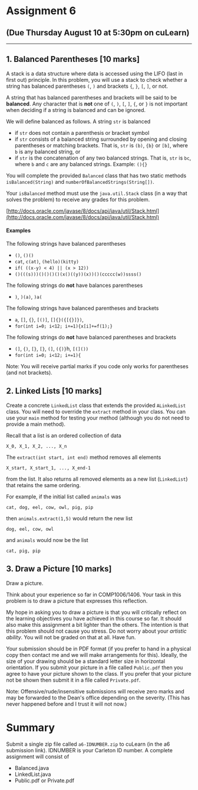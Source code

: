 # Assignment 6
(Due Thursday August 10 at 5:30pm on cuLearn)
---

---
## 1. Balanced Parentheses [10 marks]

A stack is a data structure where data is accessed using the LIFO (last in first out) principle.  In this problem, you will use a stack to check whether a string has balanced 
parentheses `(`, `)` and brackets `{`, `}`, `[`, `]`, or not. 

A string that has balanced parentheses and brackets will be said to be __balanced__. Any character that is __not__ one of `(`, `)`, `[`, `]`, `{`, or `}` is not important when deciding if
a string is balanced and can be ignored. 

We will define balanced as follows. A string `str` is balanced

- if `str` does not contain a parenthesis or bracket symbol
- if `str` consists of a balanced string surrounded by opening and closing parentheses or matching brackets. That is, `str` is `(b)`, `{b}` or `[b]`, where `b` is any balanced string, or
- if `str` is the concatenation of any two balanced strings. That is, 
`str` is `bc`, where `b` and `c` are any balanced strings. Example: `(){}`


You will complete the provided `Balanced` class that has two 
static methods `isBalanced(String)` and `numberOfBalancedStrings(String[])`.  


Your `isBalanced` method must use the `java.util.Stack` class (in a way that solves the problem) to receive any grades
for this problem.  


[http://docs.oracle.com/javase/8/docs/api/java/util/Stack.html](http://docs.oracle.com/javase/8/docs/api/java/util/Stack.html)


#### Examples

The following strings have balanced parentheses
- `()`, `()()`
- `cat`, `c(at)`, `(hello)(kitty)`
- `if( ((x-y) < 4) || (x > 12))`
- `()(((s)))()()()()(x()((y))(x))()(ccccc(w))ssss()`

The following strings do __not__ have balances parentheses

- `)`, `)(a)`, `)a(`


The following strings have balanced parentheses and brackets

- `a`, `[]`, `{}`, `[()]`, `[]{}({[{}]})`, 
- `for(int i=0; i<12; i+=1){x[i]+=f(1);}`


The following strings do __not__ have balanced parentheses and brackets
- `(]`, `{)`, `[}`, `[}`, `(]`, `({)}`h, `[(]())`
- `for(int i=0; i<12; i+=1){`

Note: You will receive partial marks if you code only works for parentheses (and not brackets).

## 2. Linked Lists [10 marks]

Create a concrete `LinkedList` class that extends the provided `ALinkedList` class. You will need to override the `extract` method in your class. You can use your `main` method for testing your method (although you do not need to provide a main method).

Recall that a list is an ordered collection of data
```
X_0, X_1, X_2, ..., X_n
```

The `extract(int start, int end)` method removes all elements
``` 
X_start, X_start_1, ..., X_end-1
```
from the list. It also returns all removed elements as a new list (`LinkedList`) that retains the same ordering.

For example, if the initial list called `animals` was
```
cat, dog, eel, cow, owl, pig, pip
```
then `animals.extract(1,5)` would return the new list
```
dog, eel, cow, owl
```
and `animals` would now be the list
```
cat, pig, pip
```



## 3. Draw a Picture [10 marks]

Draw a picture.

Think about your experience so far in COMP1006/1406. 
Your task in this problem is to draw a picture that expresses this reflection.

My hope	in asking you to draw a picture is that you will critically reflect on the learning	
objectives you have achieved in this course so far. It should also make this assignment a bit lighter than the others. The intention is that this problem should not cause you stress. Do not worry about your
_artistic ability_. You will not be graded on that at all. Have fun.

Your submission should be in PDF format (if you prefer to hand in a physical copy then contact me and we will make arrangements for this). Ideally, the size of your drawing should be a standard letter size in horizontal orientation. If you submit your picture in a file called `Public.pdf` then you agree to have your picture 
shown to the class. If you prefer that your picture not be shown then submit it in a file called `Private.pdf`.

Note: Offensive/rude/insensitive 
submissions will receive zero marks and may be forwarded to the Dean's office depending on the severity.
(This has never happened before and I trust it will not now.)

# Summary

Submit a single zip file called `a6-IDNUMBER.zip` to cuLearn (in the a6 submission link). IDNUMBER is your Carleton ID number. A complete assignment will consist of

- Balanced.java
- LinkedList.java
- Public.pdf or Private.pdf
 



